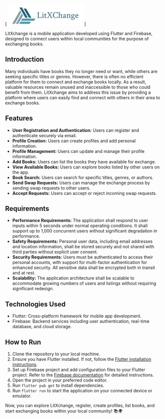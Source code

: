 [![LitXchange Logo](\litxchange\assets\images\logo.png)]

LitXchange is a mobile application developed using Flutter and Firebase, designed to connect users within local communities for the purpose of exchanging books. 

## Introduction

Many individuals have books they no longer need or want, while others are seeking specific titles or genres. However, there is often no efficient platform for them to connect and exchange books locally. As a result, valuable resources remain unused and inaccessible to those who could benefit from them. LitXchange aims to address this issue by providing a platform where users can easily find and connect with others in their area to exchange books.

## Features

- **User Registration and Authentication:** Users can register and authenticate securely via email.
- **Profile Creation:** Users can create profiles and add personal information.
- **Profile Management:** Users can update and manage their profile information.
- **Add Books:** Users can list the books they have available for exchange.
- **View Available Books:** Users can explore books listed by other users on the app.
- **Book Search:** Users can search for specific titles, genres, or authors.
- **Send Swap Requests:** Users can manage the exchange process by sending swap requests to other users.
- **Accept Requests:** Users can accept or reject incoming swap requests.

## Requirements

- **Performance Requirements:** The application shall respond to user inputs within 5 seconds under normal operating conditions. It shall support up to 1,000 concurrent users without significant degradation in performance.
- **Safety Requirements:** Personal user data, including email addresses and location information, shall be stored securely and not shared with third parties without explicit user consent.
- **Security Requirements:** Users must be authenticated to access their personal accounts, with support for multi-factor authentication for enhanced security. All sensitive data shall be encrypted both in transit and at rest.
- **Scalability:** The application architecture shall be scalable to accommodate growing numbers of users and listings without requiring significant redesign.

## Technologies Used

- Flutter: Cross-platform framework for mobile app development.
- Firebase: Backend services including user authentication, real-time database, and cloud storage.

## How to Run

1. Clone the repository to your local machine.
2. Ensure you have Flutter installed. If not, follow the [Flutter installation instructions](https://flutter.dev/docs/get-started/install).
3. Set up Firebase project and add configuration files to your Flutter project. Refer to the [Firebase documentation](https://firebase.google.com/docs/flutter/setup) for detailed instructions.
4. Open the project in your preferred code editor.
5. Run `flutter pub get` to install dependencies.
6. Run `flutter run` to start the application on your connected device or emulator.

Now, you can explore LitXchange, register, create profiles, list books, and start exchanging books within your local community! 📚🌍

